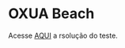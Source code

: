 # OXUA Beach

Acesse [AQUI](https://jefterrocha.github.io/grupo-vitorelli-test) a rsolução do teste.
